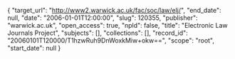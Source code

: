 {
  "target_url": "http://www2.warwick.ac.uk/fac/soc/law/elj/", 
  "end_date": null, 
  "date": "2006-01-01T12:00:00", 
  "slug": 120355, 
  "publisher": "warwick.ac.uk", 
  "open_access": true, 
  "npld": false, 
  "title": "Electronic Law Journals Project", 
  "subjects": [], 
  "collections": [], 
  "record_id": "20060101T120000/T1hzwRuh9DnWoxkMiw+okw==", 
  "scope": "root", 
  "start_date": null
}

